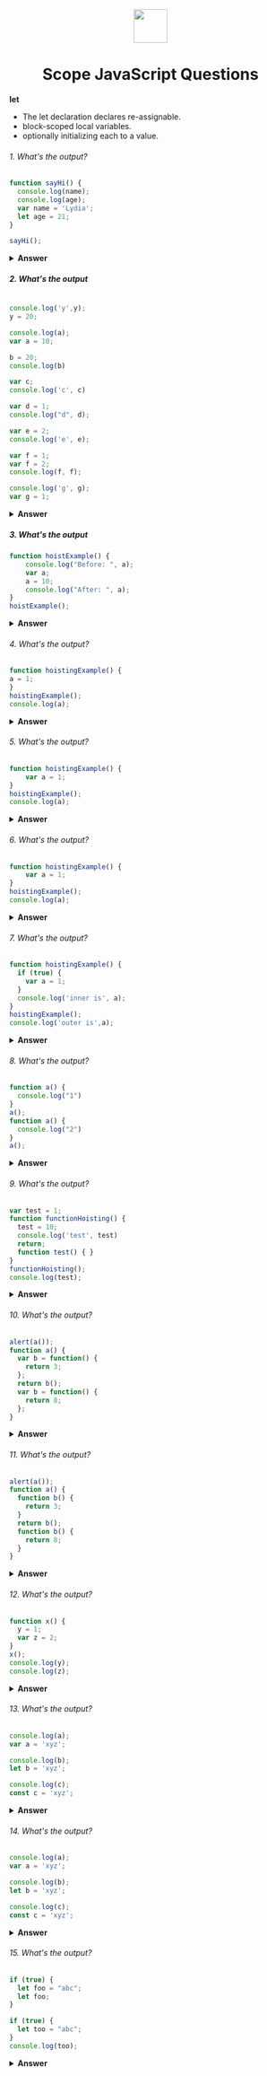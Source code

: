 <div align="center">
  <img height="60" src="https://img.icons8.com/color/344/javascript.png">
  <h1>Scope JavaScript Questions</h1>
</div>

**let**
 - The let declaration declares re-assignable.
 - block-scoped local variables.
 - optionally initializing each to a value.

###### 1. What's the output?

```javascript
function sayHi() {
  console.log(name);
  console.log(age);
  var name = 'Lydia';
  let age = 21;
}

sayHi();
```
<details><summary><b>Answer</b></summary>
<p>

#### Answer: `undefined` and `ReferenceError`

 - Variable decalred with var keyword can be used before access before the declaration, but it returns undefined.
 - Varaiable declared with let keyword can't be accessed before the declaration, if you access it will return ReferenceError
</p>
</details>

##### 2. What's the output

```javascript

console.log('y',y);
y = 20;

console.log(a);
var a = 10;

b = 20;
console.log(b)

var c;
console.log('c', c)

var d = 1;
console.log("d", d);

var e = 2;
console.log('e', e);

var f = 1;
var f = 2;
console.log(f, f);

console.log('g', g);
var g = 1;

```
<details>
<summary><b>Answer</b></summary>
<p>
 y 20 <br>
 a 10 <br>
 b 20 <br>
 c undefined <br>
 d 1 <br>
 e 2 <br>
 f 2 <br>
 g undefined <br>
</p>
</details>

##### 3. What's the output

```javascript
function hoistExample() {
    console.log("Before: ", a);
    var a;
    a = 10;
    console.log("After: ", a);
}
hoistExample();
```
<details>
  <summary><b>Answer</b></summary>
  <p>Before: undefined</p>
  <p>After: 10</p>
</details>

###### 4. What's the output?

```javascript
function hoistingExample() {
a = 1;
}
hoistingExample();
console.log(a);
```
<details><summary><b>Answer</b></summary>
<p>1</p>
</details>

###### 5. What's the output?

```javascript
function hoistingExample() {
    var a = 1;
}
hoistingExample();
console.log(a);
```
<details><summary><b>Answer</b></summary>
<p>undefined</p>
</details>


###### 6. What's the output?

```javascript
function hoistingExample() {
    var a = 1;
}
hoistingExample();
console.log(a);
```
<details><summary><b>Answer</b></summary>
<p>1</p>
</details>


###### 7. What's the output?

```javascript
function hoistingExample() {
  if (true) {
    var a = 1;
  }
  console.log('inner is', a);
}
hoistingExample();
console.log('outer is',a);
```
<details><summary><b>Answer</b></summary>
<p>inner is 1</p>
<p>outer is 1</p>
</details>

###### 8. What's the output?

```javascript
function a() {
  console.log("1")
}
a();
function a() {
  console.log("2")
}
a();
```
<details><summary><b>Answer</b></summary>
<p>2</p>
<p>2</p>
</details>

###### 9. What's the output?

```javascript
var test = 1;
function functionHoisting() {
  test = 10;
  console.log('test', test)
  return;
  function test() { }
}
functionHoisting();
console.log(test);
```
<details>
    <summary><b>Answer</b></summary>
    <p>test 10</p>
    <p>1</p>
</details>

###### 10. What's the output?

```javascript
alert(a());
function a() {
  var b = function() {
    return 3;
  };
  return b();
  var b = function() {
    return 8;
  };
}
```
<details>
    <summary><b>Answer</b></summary>
    <p>test 10</p>
    <p>1</p>
</details>

###### 11. What's the output?

```javascript
alert(a());
function a() {
  function b() {
    return 3;
  }
  return b();
  function b() {
    return 8;
  }
}
```
<details>
    <summary><b>Answer</b></summary>
    
</details>

###### 12. What's the output?

```javascript
function x() {
  y = 1;
  var z = 2;
}
x();
console.log(y);
console.log(z);
```
<details>
    <summary><b>Answer</b></summary>
</details>

###### 13. What's the output?

```javascript
console.log(a);
var a = 'xyz';

console.log(b);
let b = 'xyz';

console.log(c);
const c = 'xyz';
```
<details>
    <summary><b>Answer</b></summary>
</details>

###### 14. What's the output?

```javascript
console.log(a);
var a = 'xyz';

console.log(b);
let b = 'xyz';

console.log(c);
const c = 'xyz';
```
<details>
    <summary><b>Answer</b></summary>
</details>

###### 15. What's the output?

```javascript
if (true) {
  let foo = "abc";
  let foo;
}

if (true) {
  let too = "abc";
}
console.log(too);
```
<details>
    <summary><b>Answer</b></summary>
</details>



